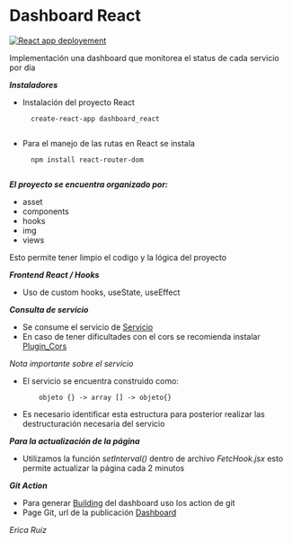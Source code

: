 # Dashboard React
[![React app deployement](https://github.com/Erica1912/dashboard_react/actions/workflows/node.js.yml/badge.svg)](https://github.com/Erica1912/dashboard_react/actions/workflows/node.js.yml)

Implementación una dashboard que monitorea el status de cada  servicio por día

***Instaladores***
- Instalación del proyecto React  
    ``` 
      create-react-app dashboard_react 
     
     ```

- Para el manejo de las rutas en React se instala    
  ```
    npm install react-router-dom
   
   ```

***El proyecto se encuentra organizado por:***
- asset 
- components
- hooks
- img
- views

Esto permite tener limpio el codigo y la lógica del proyecto

***Frontend React / Hooks***

- Uso de custom hooks, useState, useEffect


***Consulta de servicio***
- Se consume el servicio de [Servicio](https://us-central1-cm-devops-294019.cloudfunctions.net/status)
- En caso de tener dificultades con el cors se recomienda instalar [Plugin_Cors](https://chrome.google.com/webstore/detail/local-cors/bhachhlaofmplbfnefenmlnflolelkff?hl=en)

*Nota importante sobre el servicio*
- El servicio se encuentra construido como:

  ``` 
      objeto {} -> array [] -> objeto{}  
  
  ```
- Es necesario identificar esta estructura para posterior realizar las destructuración necesaria del servicio

***Para la actualización de la página***

- Utilizamos la función *setInterval()* dentro de archivo *FetcHook.jsx* esto permite actualizar la página cada 2 minutos


***Git Action***
- Para generar [Building](https://github.com/Erica1912/dashboard_react/actions) del dashboard uso los action de git
- Page Git, url de la publicación  [Dashboard](https://erica1912.github.io/dashboard_react/)


*Erica Ruiz*
